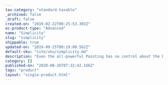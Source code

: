 ```yaml
---
tax-category: "standard-taxable"
_archived: false
_draft: false
created-on: "2019-02-22T00:25:53.303Z"
ec-product-type: "Advanced"
name: "Simplicity"
slug: "simplicity"
shippable: true
updated-on: "2019-09-25T00:19:08.562Z"
default-sku: "site/sku/simplicity.md"
description: "Even the all-powerful Pointing has no control about the blind texts it is an almost unorthographic life."
category: []
published-on: "2020-08-26T07:32:42.166Z"
tags: "product"
layout: "single-product.html"
---
```




